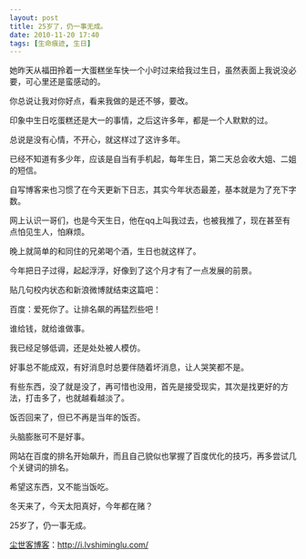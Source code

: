 ```yaml
---
layout: post
title: 25岁了，仍一事无成。
date: 2010-11-20 17:40
tags: [生命痕迹, 生日]
---
```

她昨天从福田拎着一大蛋糕坐车快一个小时过来给我过生日，虽然表面上我说没必要，可心里还是蛮感动的。

你总说让我对你好点，看来我做的是还不够，要改。

印象中生日吃蛋糕还是大一的事情，之后这许多年，都是一个人默默的过。

总说是没有心情，不开心，就这样过了这许多年。

已经不知道有多少年，应该是自当有手机起，每年生日，第二天总会收大姐、二姐的短信。

自写博客来也习惯了在今天更新下日志，其实今年状态最差，基本就是为了充下字数。

网上认识一哥们，也是今天生日，他在qq上叫我过去，也被我推了，现在甚至有点怕见生人，怕麻烦。

晚上就简单的和同住的兄弟喝个酒，生日也就这样了。

今年把日子过得，起起浮浮，好像到了这个月才有了一点发展的前景。

贴几句校内状态和新浪微博就结束这篇吧：

百度：爱死你了。让排名飙的再猛烈些吧！ 

谁给钱，就给谁做事。 

我已经足够低调，还是处处被人模仿。 

好事总不能成双，有好消息时总要伴随着坏消息，让人哭笑都不是。 

有些东西，没了就是没了，再可惜也没用，首先是接受现实，其次是找更好的方法，打击多了，也就越看越淡了。

饭否回来了，但已不再是当年的饭否。 

头脑膨胀可不是好事。

网站在百度的排名开始飙升，而且自己貌似也掌握了百度优化的技巧，再多尝试几个关键词的排名。

希望这东西，又不能当饭吃。

冬天来了，今天太阳真好，今年都在赌？

25岁了，仍一事无成。

<a href="http://i.lvshiminglu.com/">尘世客博客</a>：<a href="http://i.lvshiminglu.com/">http://i.lvshiminglu.com/</a>

